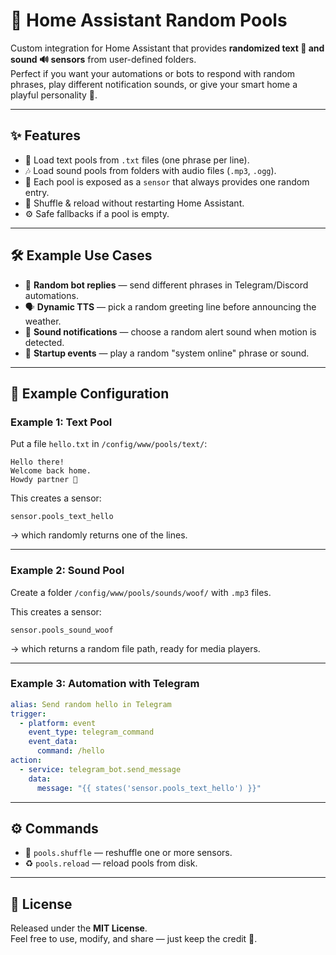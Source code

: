 # 🎲 Home Assistant Random Pools

Custom integration for Home Assistant that provides **randomized text 📝 and sound 🔊 sensors** from user-defined folders.  
Perfect if you want your automations or bots to respond with random phrases, play different notification sounds, or give your smart home a playful personality 🐾.

---

## ✨ Features
- 📄 Load text pools from `.txt` files (one phrase per line).  
- 🎶 Load sound pools from folders with audio files (`.mp3`, `.ogg`).  
- 🎲 Each pool is exposed as a `sensor` that always provides one random entry.  
- 🔄 Shuffle & reload without restarting Home Assistant.  
- ⚙️ Safe fallbacks if a pool is empty.  

---

## 🛠 Example Use Cases
- 🤖 **Random bot replies** — send different phrases in Telegram/Discord automations.  
- 🗣 **Dynamic TTS** — pick a random greeting line before announcing the weather.  
- 🚨 **Sound notifications** — choose a random alert sound when motion is detected.  
- 🚀 **Startup events** — play a random "system online" phrase or sound.  

---

## 📂 Example Configuration

### Example 1: Text Pool
Put a file `hello.txt` in `/config/www/pools/text/`:

```
Hello there!
Welcome back home.
Howdy partner 🐾
```

This creates a sensor:  

```
sensor.pools_text_hello
```

→ which randomly returns one of the lines.

---

### Example 2: Sound Pool
Create a folder `/config/www/pools/sounds/woof/` with `.mp3` files.  

This creates a sensor:  

```
sensor.pools_sound_woof
```

→ which returns a random file path, ready for media players.

---

### Example 3: Automation with Telegram

```yaml
alias: Send random hello in Telegram
trigger:
  - platform: event
    event_type: telegram_command
    event_data:
      command: /hello
action:
  - service: telegram_bot.send_message
    data:
      message: "{{ states('sensor.pools_text_hello') }}"
```

---

## ⚙️ Commands
- 🔀 `pools.shuffle` — reshuffle one or more sensors.  
- ♻️ `pools.reload` — reload pools from disk.  

---

## 📜 License
Released under the **MIT License**.  
Feel free to use, modify, and share — just keep the credit 🌟.
